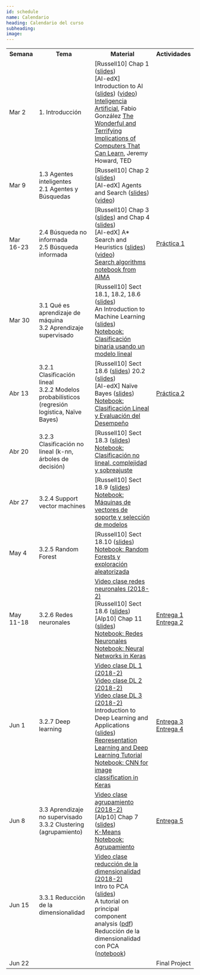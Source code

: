 ```yaml
---
id: schedule
name: Calendario
heading: Calendario del curso
subheading: 
image: 
---
```

<table class="table table-condensed">
	<tbody>
		<tr>
			<th>Semana</th>
			<th>Tema</th>
			<th>Material</th>
			<th>Actividades</th>
		</tr>
		<small>
			<tr>
				<td>Mar 2</td>
				<td>1. Introducción</td>
				<td>
					[Russell10] Chap 1 (<a href= "http://aima.eecs.berkeley.edu/slides-pdf/chapter01.pdf">slides</a>)<br>
					[AI-edX] Introduction to AI (<a href= "http://ai.berkeley.edu/slides/Lecture%201%20--%20Introduction/SP14%20CS188%20Lecture%201%20--%20Introduction.pptx">slides</a>) (<a href= "https://edge.edx.org/courses/course-v1:BerkeleyX+CS188x-SP16+SP16/courseware/a2dc8e2add91416a8f2a64410b3bf8e0/b414886f442a41e4b5fd0408de837e53/">video</a>)<br>
					<a href= "https://github.com/fagonzalezo/iis-2018-2/blob/master/catedra-cc-unal.pdf">Inteligencia Artificial</a>, Fabio González
					<a href= "https://www.ted.com/talks/jeremy_howard_the_wonderful_and_terrifying_implications_of_computers_that_can_learn">The Wonderful and Terrifying Implications of Computers That Can Learn</a>, Jeremy Howard, TED	
				</td>
				<td>
				</td>
			</tr>
			<tr>
				<td>Mar 9</td>
				<td>1.3 Agentes inteligentes<br>
				    2.1 Agentes y Búsquedas<br>
				</td>
				<td>
					[Russell10] Chap 2 (<a href= "http://aima.eecs.berkeley.edu/slides-pdf/chapter02.pdf">slides</a>) <br>
					[AI-edX] Agents and Search (<a href= "http://ai.berkeley.edu/slides/Lecture%202%20--%20Uninformed%20Search/SP14%20CS188%20Lecture%202%20--%20Uninformed%20Search.pptx">slides</a>) (<a href= "https://edge.edx.org/courses/course-v1:BerkeleyX+CS188x-SP16+SP16/courseware/a2dc8e2add91416a8f2a64410b3bf8e0/7c56230af88d467c9737344e2e76092e/">video</a>)<br>
				</td>
				<td>
				</td>
			</tr>
			<tr>
				<td>Mar 16-23</td>
				<td>2.4 Búsqueda no informada<br>
					2.5 Búsqueda informada<br> 
				</td>
				<td>
					[Russell10] Chap 3 (<a href= "http://aima.eecs.berkeley.edu/slides-pdf/chapter03.pdf">slides</a>)  and Chap 4 (<a href= "http://aima.eecs.berkeley.edu/slides-pdf/chapter04a.pdf">slides</a>) <br>
					[AI-edX] A* Search and Heuristics (<a href= "http://ai.berkeley.edu/slides/Lecture%203%20--%20Informed%20Search/SP14%20CS188%20Lecture%203%20--%20Informed%20Search.pptx">slides</a>) (<a href= "https://edge.edx.org/courses/course-v1:BerkeleyX+CS188x-SP16+SP16/courseware/a2dc8e2add91416a8f2a64410b3bf8e0/76f9a53b7aad47638ff968db5938d841/">video</a>)<br>
					<a href= "https://nbviewer.jupyter.org/github/aimacode/aima-python/blob/master/search4e.ipynb">Search algorithms notebook from AIMA </a>
				</td>
				<td>
				  <a href= "https://colab.research.google.com/drive/1XLKeS3yCSJBzpuGiOIBhYMwaOEtZLLlE"> Práctica 1</a>
				</td>
			</tr>
			<tr>
				<td>Mar 30</td>
				<td>3.1 Qué es aprendizaje de máquina<br>
					3.2 Aprendizaje supervisado<br>
				</td>
				<td>
					[Russell10] Sect 18.1, 18.2, 18.6 (<a href= "http://aima.eecs.berkeley.edu/slides-pdf/chapter18.pdf">slides</a>) <br>
					An Introduction to Machine Learning (<a href= "https://fagonzalezo.github.io/iis-2019-1/intro-ml.pdf">slides</a>)<br>
					<a href= "https://colab.research.google.com/drive/1CukHNhdw3IPTGXUGCXk4a5kWaqRolyDN">Notebook: Clasificación binaria usando un modelo lineal</a><br>
				</td>
				<td>
				</td>
			</tr>
			<tr>
				<td>Abr 13</td>
				<td>
				3.2.1 Clasificación lineal<br>
				3.2.2 Modelos probabilísticos (regresión logística, Naïve Bayes)<br>
				</td>
				<td>
					[Russell10] Sect 18.6 (<a href= "http://aima.eecs.berkeley.edu/slides-pdf/chapter18.pdf">slides</a>) 20.2 (<a href= "http://aima.eecs.berkeley.edu/slides-pdf/chapter20a.pdf">slides</a>)<br>
					[AI-edX] Naïve Bayes (<a href= "http://ai.berkeley.edu/slides/Lecture%2021%20--%20Naive%20Bayes/SP14%20CS188%20Lecture%2021%20--%20Naive%20Bayes.pptx">slides</a>)<br>
					<a href= "https://colab.research.google.com/drive/1s_cu8cK4EaUuaDXoggWF30YNo3G_Ibx2">Notebook: Clasificación Lineal y Evaluación del Desempeño</a>
				</td>
				<td>
				<a href= "https://colab.research.google.com/drive/1dmyU2qhjOzXqS_tMhdpX59Ulnqi3MZu6">Práctica 2</a><br>
				</td>
			</tr>
			<tr>
				<td>Abr 20</td>
				<td>3.2.3 Clasificación no lineal (k-nn, árboles de decisión)<br>
				</td>
				<td>
					[Russell10] Sect 18.3 (<a href= "http://aima.eecs.berkeley.edu/slides-pdf/chapter18.pdf">slides</a>) <br>
					<a href= "https://colab.research.google.com/drive/1drbvvWDqRHiehgYpceDVRMRkKfZwLYfW">Notebook: Clasificación no lineal, complejidad y sobreajuste</a><br>
				</td>
				<td>
				</td>
			</tr>
			<tr>
				<td>Abr 27</td>
				<td>
					3.2.4 Support vector machines<br>
				</td>
				<td>
					[Russell10] Sect 18.9 (<a href= "http://aima.eecs.berkeley.edu/slides-pdf/chapter18.pdf">slides</a>) <br>
					<a href= "https://colab.research.google.com/drive/1bNOYyRK1b83CO1KD6WWgiOog6omBSRqN">Notebook: Máquinas de vectores de soporte y selección de modelos</a><br>
				</td>
				<td>
				</td>
			</tr>
			<tr>
				<td>May 4</td>
				<td>
					3.2.5 Random Forest<br>
				</td>
				<td>
					[Russell10] Sect 18.10 (<a href= "http://aima.eecs.berkeley.edu/slides-pdf/chapter18.pdf">slides</a>) <br>
					<a href= "https://colab.research.google.com/drive/1n3mWmyDgwpf5rZwMi1_DixniA3VXcBm8">Notebook: Random Forests y exploración aleatorizada</a><br>
				</td>
				<td>
				</td>
			</tr>
			<tr>
				<td>May 11-18</td>
				<td>3.2.6 Redes neuronales<br>
				</td>
				<td>
					<a href= "https://www.youtube.com/watch?v=KCMHzif64CM">Video clase redes neuronales (2018-2)</a> <br>
					[Russell10] Sect 18.6 (<a href= "http://aima.eecs.berkeley.edu/slides-pdf/chapter18.pdf">slides</a>) <br>
					[Alp10] Chap 11  (<a href= "https://www.cmpe.boun.edu.tr/~ethem/i2ml2e/2e_v1-0/i2ml2e-chap11-v1-0.pdf">slides</a>) <br>
					<a href= "https://colab.research.google.com/drive/1yO5UYzlFUEUyCvtNCWkPKTBPZJOBUZuU">Notebook: Redes Neuronales</a><br>
					<a href= "https://colab.research.google.com/drive/1LzTwgL3jL1L58lQqe29F4TXw_KqA08ak">Notebook: Neural Networks in Keras</a><br>
				</td>
				<td>
				<a href= "/#/features/06-deliverables">Entrega 1</a><br>
				<a href= "/#/features/06-deliverables">Entrega 2</a><br>
				</td>
			</tr>
			<tr>
				<td>Jun 1</td>
				<td>3.2.7 Deep learning<br>
				</td>
				<td>
					<a href= "https://www.youtube.com/watch?v=cKcyOzIPMu0">Video clase DL 1 (2018-2)</a> <br>
					<a href= "https://www.youtube.com/watch?v=EiuDcFE_5pM">Video clase DL 2 (2018-2)</a> <br>
					<a href= "https://www.youtube.com/watch?v=LlL5GxRlsa8">Video clase  DL 3 (2018-2)</a> <br>
					Introduction to Deep Learning and Applications (<a href= "https://github.com/albahnsen/AppliedDeepLearningClass/blob/master/presentations/DL-introduction.pdf">slides</a>) <br>
					<a href= "https://fagonzalezo.github.io/dl_tutorial_upv/">Representation Learning and Deep Learning Tutorial </a><br>
					<a href= "https://colab.research.google.com/drive/1C8MOfKYY-Pb9dlNBli8pF8YYpYVCJuhp">Notebook: CNN for image classification in Keras</a><br>
				</td>
				<td>
				<a href= "/#/features/06-deliverables">Entrega 3</a><br>
				<a href= "/#/features/06-deliverables">Entrega 4</a><br>
				</td>
			</tr>
            <tr>
				<td>Jun 8</td>
				<td>
				3.3 Aprendizaje no supervisado <br>
				3.3.2 Clustering (agrupamiento)<br>
				</td>
				<td>
					<a href= "https://www.youtube.com/watch?v=6I7pWdW1KSE">Video clase agrupamiento (2018-2)</a> <br>
					[Alp10] Chap 7 (<a href= "http://www.cmpe.boun.edu.tr/~ethem/i2ml2e/2e_v1-0/i2ml2e-chap7-v1-0.pdf">slides</a>)
					<br>
					<a href= "https://fagonzalezo.github.io/iis-2018-1/KMeans.pdf">K-Means</a><br>
					<a href= "https://colab.research.google.com/drive/1hSCPgGOQ-deajNzaOQzHdUozsi8bMxfO">Notebook: Agrupamiento</a><br>
				</td>
				<td>
				<a href= "/#/features/06-deliverables">Entrega 5</a><br>
				</td>
			</tr>
			<tr>
				<td>Jun 15</td>
				<td>
				    3.3.1 Reducción de la dimensionalidad <br>
				</td>
				<td>
					<a href= "https://www.youtube.com/watch?v=EX1397RTcEs">Video clase reducción de la dimensionalidad (2018-2)</a> <br>
					Intro to PCA (<a href= "https://www.scribd.com/presentation/62790749/Intro-to-PCA">slides</a>)
					<br>
					A tutorial on principal component analysis (<a href= "https://www.cs.princeton.edu/picasso/mats/PCA-Tutorial-Intuition_jp.pdf">pdf</a>)<br>
					Reducción de la dimensionalidad con PCA (<a href= "https://colab.research.google.com/drive/1UO8TZ4oRsjHhDOaIbU3xM0Ndsf_5QQb8">notebook</a>)
				</td>
				<td>
				</td>				
			</tr>
			<tr>
				<td>Jun 22</td>
				<td>
				</td>
				<td>
				</td>
				<td>
					Final Project<br>
				</td>				
			</tr>
		</small>
	</tbody>
</table>
